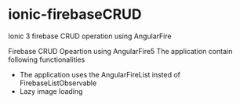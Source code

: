 # ionic-firebaseCRUD
Ionic 3 firebase CRUD operation using AngularFire


Firebase CRUD Opeartion using AngularFire5
The application contain following functionalities 

* The application uses the AngularFireList insted of FirebaseListObservable
* Lazy image loading
